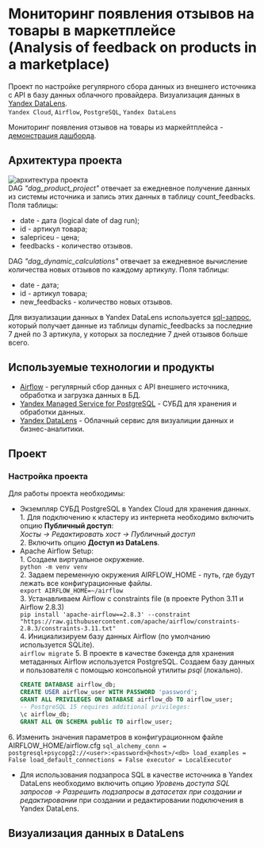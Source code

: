 Мониторинг появления отзывов на товары в маркетплейсе  
(Analysis of feedback on products in a marketplace)
=
Проект по настройке регулярного сбора данных из внешнего источника c API в базу данных облачного провайдера. Визуализация данных в [Yandex DataLens](https://cloud.yandex.ru/ru/services/datalens).  
`Yandex Cloud`, `Airflow`, `PostgreSQL`, `Yandex DataLens`

Мониторинг появления отзывов на товары из маркейтплейса - [демонстрация дашборда](https://datalens.yandex/qubfivgvq1d0e).
## Архитектура проекта 
![архитектура проекта](https://github.com/bubussh/DE-API-PRODUCT/assets/93825972/ef54680f-1eb9-4cc8-8dbf-97a53c32dd7e)  
DAG *"dag_product_project"* отвечает за ежедневное получение данных из системы источника и запись этих данных в таблицу count_feedbacks.  Поля таблицы:
* date  - дата (logical date of dag run);
* id - артикул товара;
* salepriceu - цена;
* feedbacks - количество отзывов.  

DAG *"dag_dynamic_calculations"* отвечает за ежедневное вычисление количества новых отзывов по каждому артикулу.
Поля таблицы:
* date  - дата; 
* id - артикул товара;
* new_feedbacks - количество новых отзывов.

Для визуализации данных в Yandex DataLens используется [sql-запрос](https://github.com/bubussh/DE-API-PRODUCT/blob/main/dashboard_query.sql), который получает данные из таблицы dynamic_feedbacks за последние 7 дней по 3 артикула, у которых за последние 7 дней отзывов больше всего.  
## Используемые технологии и продукты
- [Airflow](https://airflow.apache.org/) - регулярный сбор данных с API внешнего источника, обработка и загрузка данных в БД.
- [Yandex Managed Service for PostgreSQL](https://cloud.yandex.ru/ru/services/managed-postgresql) - СУБД для хранения и обработки данных.
- [Yandex DataLens](https://cloud.yandex.ru/ru/services/datalens) - Облачный сервис для визуалиции данных и бизнес-аналитики.

## Проект
### Настройка проекта
Для работы проекта необходимы:
* Экземпляр СУБД PostgreSQL в Yandex Cloud для хранения данных.  
‎ 1. Для подключению к кластеру из интернета необходимо включить опцию **Публичный доступ**:  
*Хосты -> Редактировать хост -> Публичный доступ*  
‎ 2. Включить опцию **Доступ из DataLens**.
* Apache Airflow Setup:  
‎ 1. Создаем виртуальное окружение.  
    `python -m venv venv`  
‎2. Задаем переменную окружения AIRFLOW_HOME - путь, где будут лежать все конфигурационные файлы.  
    `export AIRFLOW_HOME=~/airflow`  
‎3. Устанавливаем Airflow с constraints file (в проекте Python 3.11 и Airflow 2.8.3)  
    `pip install 'apache-airflow==2.8.3' --constraint "https://raw.githubusercontent.com/apache/airflow/constraints-2.8.3/constraints-3.11.txt"`  
‎4. Инициализируем базу данных Airflow (по умолчанию используется SQLite).  
    `airflow migrate`
‎5. В проекте в качестве бэкенда для хранения метаданных Airflow используется PostgreSQL. Создаем базу данных и пользователя c помощью консольной утилиты *psql* (локально). 
    ```sql
    CREATE DATABASE airflow_db;  
    CREATE USER airflow_user WITH PASSWORD 'password';
    GRANT ALL PRIVILEGES ON DATABASE airflow_db TO airflow_user;
    -- PostgreSQL 15 requires additional privileges:
    \c airflow_db;
    GRANT ALL ON SCHEMA public TO airflow_user;
    ```
‎6. Изменить значения параметров в конфигурационном файле AIRFLOW_HOME/airflow.cfg 
    ```
    sql_alchemy_conn = postgresql+psycopg2://<user>:<password>@<host>/<db>
    load_examples = False
    load_default_connections = False
    executor = LocalExecutor
    ```
* Для использования подзапроса SQL в качестве источника в Yandex DataLens необходимо включить опцию *Уровень доступа SQL запросов -> Разрешить подзапросы в датасетах при создании и редактировании* при создании и редактировании подключения в Yandex DataLens.
## Визуализация данных в DataLens
